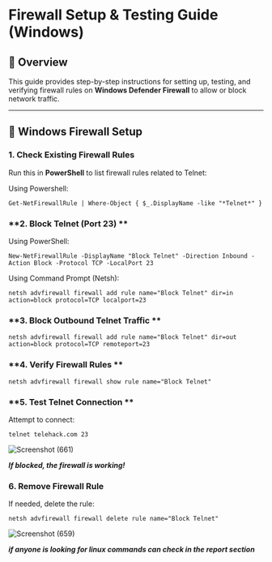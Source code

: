 # Firewall Setup & Testing Guide (Windows)

## 📌 Overview
This guide provides step-by-step instructions for setting up, testing, and verifying firewall rules on **Windows Defender Firewall** to allow or block network traffic.

---

## 🔹 Windows Firewall Setup

### **1. Check Existing Firewall Rules**
Run this in **PowerShell** to list firewall rules related to Telnet:

Using Powershell:
```
Get-NetFirewallRule | Where-Object { $_.DisplayName -like "*Telnet*" }
```

### **2. Block Telnet (Port 23) **

Using PowerShell:
```  
New-NetFirewallRule -DisplayName "Block Telnet" -Direction Inbound -Action Block -Protocol TCP -LocalPort 23
```

Using Command Prompt (Netsh):
```
netsh advfirewall firewall add rule name="Block Telnet" dir=in action=block protocol=TCP localport=23
```

### **3. Block Outbound Telnet Traffic **
```
netsh advfirewall firewall add rule name="Block Telnet" dir=out action=block protocol=TCP remoteport=23
```

### **4. Verify Firewall Rules **
```
netsh advfirewall firewall show rule name="Block Telnet"
```


### **5. Test Telnet Connection **

Attempt to connect:
```
telnet telehack.com 23
```


![Screenshot (661)](https://github.com/user-attachments/assets/87d02aa8-682f-4d72-ab45-106546d2f2d7)



***If blocked, the firewall is working!***

### **6. Remove Firewall Rule**

If needed, delete the rule:
```
netsh advfirewall firewall delete rule name="Block Telnet"
```

![Screenshot (659)](https://github.com/user-attachments/assets/0cc3ef4b-b0e7-4f7e-ac92-a55310c6724f)


***if anyone is looking for linux commands can check in the report section***
